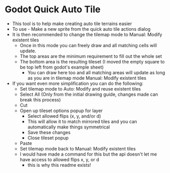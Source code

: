 # Godot Quick Auto Tile

* This tool is to help make creating auto tile terrains easier
* To use - Make a new sprite from the quick auto tile actions dialog
* It is then recommended to change the tilemap mode to Manual: Modify existent tiles
    * Once in this mode you can freely draw and all matching cells will update.
    * The top areas are the minimum requirement to fill out the whole set
    * The bottom area is the resulting tileset (I moved the empty square to be top left from godot's example sheet)
        * You can draw here too and all matching areas will update as long as you are in tilemap mode Manual: Modify existent tiles
* If you want even more simplification you can do the following:
    * Set tilemap mode to Auto: Modify and reuse existent tiles
    * Select All (Only from the initial drawing guide, changes made can break this process)
    * Cut
    * Open up tileset options popup for layer
        * Select allowed flips (x, y, and/or d)
        * This will allow it to match mirrored tiles and you can automatically make things symmetrical
        * Save these changes
        * Close tileset popup
    * Paste
    * Set tilemap mode back to Manual: Modify existent tiles
    * I would have made a command for this but the api doesn't let me have access to allowed flips x, y, or d
        * this is why this readme exists!